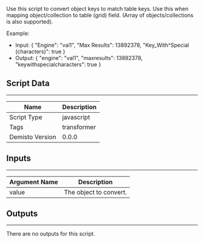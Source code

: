 Use this script to convert object keys to match table keys. Use this when mapping object/collection to table (grid) field.
(Array of objects/collections is also supported).

Example:
 * Input: { "Engine": "val1", "Max Results": 13892378, "Key_With^Special   (characters)": true }
 * Output: { "engine": "val1", "maxresults": 13892378, "keywithspecialcharacters": true }

## Script Data
---

| **Name** | **Description** |
| --- | --- |
| Script Type | javascript |
| Tags | transformer |
| Demisto Version | 0.0.0 |

## Inputs
---

| **Argument Name** | **Description** |
| --- | --- |
| value | The object to convert. |

## Outputs
---
There are no outputs for this script.
